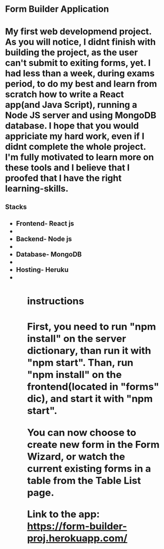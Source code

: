 <h1>Form Builder Application<h1/>

My first web developmend project.
As you will notice, I didnt finish with building the project, as the user can't submit to exiting forms, yet.
I had less than a week, during exams period, to do my best and learn from scratch how to write a React app(and Java Script), running a Node JS server
and using MongoDB database.
I hope that you would appriciate my hard work, even if I didnt complete the whole project. I'm fully motivated to learn more on these tools
and I believe that I proofed that I have the right learning-skills.


<h2>Stacks<h2/>
  <ul>
    <li>Frontend- React js<li/>
    <li>Backend- Node js<li/>
    <li>Database- MongoDB<li/>
    <li>Hosting- Heruku<li/>
  <ul/>
    
<h2>instructions<h2/>
First, you need to run "npm install" on the server dictionary, than run it with "npm start".
Than, run "npm install" on the frontend(located in "forms" dic), and start it with "npm start".

You can now choose to create new form in the Form Wizard, or watch the current existing forms in a table from the Table List page.

Link to the app: https://form-builder-proj.herokuapp.com/
